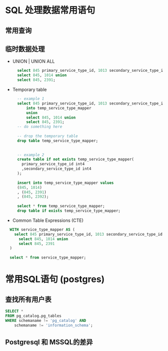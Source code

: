 # SQL 处理数据常用语句

## 常用查询

## 临时数据处理

- UNION | UNION ALL

  ```SQL
    select 845 primary_service_type_id, 1013 secondary_service_type_id union
    select 845, 1014 union
    select 845, 2391;
  ```
  
- Temporary table
  ```SQL
    -- example 1
    select 845 primary_service_type_id, 1013 secondary_service_type_id
        into temp_service_type_mapper
        union
        select 845, 1014 union
        select 845, 2391;
    -- do something here
    
    -- drop the temporary table
    drop table temp_service_type_mapper;
    
    
    -- example 2
    create table if not exists temp_service_type_mapper(
      primary_service_type_id int4
      ,secondary_service_type_id int4
    );
    
    insert into temp_service_type_mapper values
    (845, 1014)
    , (845, 2391)
    , (845, 2392);
    
    select * from temp_service_type_mapper;
    drop table if exists temp_service_type_mapper;
  ```

 - Common Table Expressions (CTE)
  ```SQL
    WITH service_type_mapper AS (
      select 845 primary_service_type_id, 1013 secondary_service_type_id union
        select 845, 1014 union
        select 845, 2391
    )
    
    select * from service_type_mapper;
  ```
  
  
# 常用SQL语句 (postgres)
## 查找所有用户表
```SQL
SELECT *
FROM pg_catalog.pg_tables
WHERE schemaname != 'pg_catalog' AND 
    schemaname != 'information_schema';
```

## Postgresql 和 MSSQL的差异
